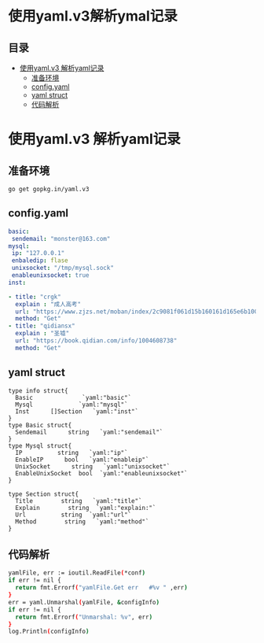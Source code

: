 # 使用yaml.v3解析ymal记录

## 目录

-   [使用yaml.v3 解析yaml记录](#使用yamlv3-解析yaml记录)
    -   [准备环境](#准备环境)
    -   [config.yaml](#configyaml)
    -   [yaml struct](#yaml-struct)
    -   [代码解析](#代码解析)

# 使用yaml.v3 解析yaml记录

## 准备环境

```纯文本
go get gopkg.in/yaml.v3
```

## config.yaml

```yaml
basic:
 sendemail: "monster@163.com"
mysql:
 ip: "127.0.0.1"
 enbaledip: flase
 unixsocket: "/tmp/mysql.sock"
 enableunixsocket: true
inst:

- title: "crgk"
  explain : "成人高考"
  url: "https://www.zjzs.net/moban/index/2c9081f061d15b160161d165e6b10014_tree.html"
  method: "Get"
- title: "qidiansx"
  explain : "圣墟"
  url: "https://book.qidian.com/info/1004608738"
  method: "Get"
```

## yaml struct

```纯文本
type info struct{
  Basic              `yaml:"basic"`
  Mysql             `yaml:"mysql"`
  Inst      []Section   `yaml:"inst"`
}
type Basic struct{
  Sendemail      string   `yaml:"sendemail"`
}
type Mysql struct{
  IP          string   `yaml:"ip"`
  EnableIP      bool   `yaml:"enableip"`  
  UnixSocket      string   `yaml:"unixsocket"`
  EnableUnixSocket  bool  `yaml:"enableunixsocket"`
}

type Section struct{
  Title        string   `yaml:"title"`
  Explain        string  `yaml:"explain:"`
  Url          string  `yaml:"url"`
  Method        string   `yaml:"method"`
}
```

## 代码解析

```bash
yamlFile, err := ioutil.ReadFile(*conf)
if err != nil {
  return fmt.Errorf("yamlFile.Get err   #%v " ,err)
}
err = yaml.Unmarshal(yamlFile, &configInfo)
if err != nil {
  return fmt.Errorf("Unmarshal: %v", err)
}
log.Println(configInfo)
```
